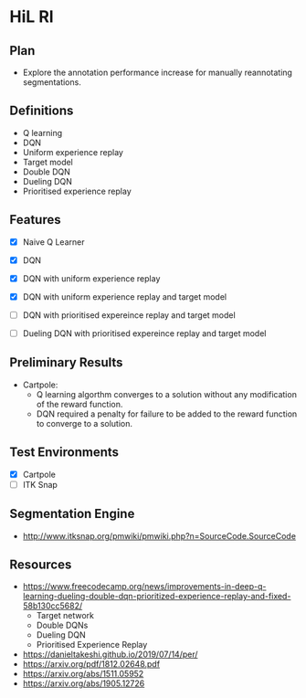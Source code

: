 # HiL Rl

## Plan

- Explore the annotation performance increase for manually reannotating segmentations.

## Definitions

- Q learning
- DQN
- Uniform experience replay
- Target model
- Double DQN
- Dueling DQN
- Prioritised experience replay

## Features

- [x] Naive Q Learner
- [x] DQN
- [x] DQN with uniform experience replay
- [x] DQN with uniform experience replay and target model
- [ ] DQN with prioritised expereince replay and target model
- [ ] Dueling DQN with prioritised expereince replay and target model


## Preliminary Results

- Cartpole:
    - Q learning algorthm converges to a solution without any modification of the reward function.
    - DQN required a penalty for failure to be added to the reward function to converge to a solution.

## Test Environments

- [x] Cartpole
- [ ] ITK Snap
 
## Segmentation Engine

- http://www.itksnap.org/pmwiki/pmwiki.php?n=SourceCode.SourceCode

## Resources

- https://www.freecodecamp.org/news/improvements-in-deep-q-learning-dueling-double-dqn-prioritized-experience-replay-and-fixed-58b130cc5682/
    - Target network
    - Double DQNs
    - Dueling DQN
    - Prioritised Experience Replay
- https://danieltakeshi.github.io/2019/07/14/per/
- https://arxiv.org/pdf/1812.02648.pdf
- https://arxiv.org/abs/1511.05952
- https://arxiv.org/abs/1905.12726
